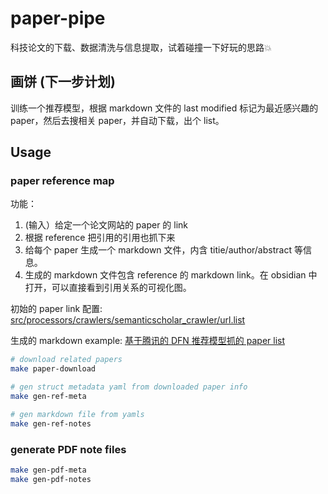 # paper-pipe

科技论文的下载、数据清洗与信息提取，试着碰撞一下好玩的思路💥

## 画饼 (下一步计划)

训练一个推荐模型，根据 markdown 文件的 last modified 标记为最近感兴趣的 paper，然后去搜相关 paper，并自动下载，出个 list。

## Usage

### paper reference map

功能：

1. (输入）给定一个论文网站的 paper 的 link
2. 根据 reference 把引用的引用也抓下来
3. 给每个 paper 生成一个 markdown 文件，内含 titie/author/abstract 等信息。
4. 生成的 markdown 文件包含 reference 的 markdown link。在 obsidian 中打开，可以直接看到引用关系的可视化图。

初始的 paper link 配置: [src/processors/crawlers/semanticscholar_crawler/url.list](src/processors/crawlers/semanticscholar_crawler/url.list)

生成的 markdown example: [基于腾讯的 DFN 推荐模型抓的 paper list](https://github.com/JackonYang/paper-reading/commit/f7ac2d4051d89a768457636f885f4a07fffa4a6a)

```bash
# download related papers
make paper-download

# gen struct metadata yaml from downloaded paper info
make gen-ref-meta

# gen markdown file from yamls
make gen-ref-notes
```

### generate PDF note files

```bash
make gen-pdf-meta
make gen-pdf-notes
```
